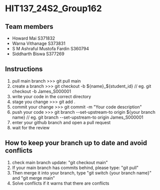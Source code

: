 # HIT137_24S2_Group162

## Team members
- Howard Mai S371832
- Warna Vithanage S373831
- S M Ashraful Mustofa Fardin S360794
- Siddharth Biswa S377269

## Instructions
1. pull main branch >>> git pull main
2. create a branch >>> git checkout -b ${name}_${student_id}  // eg. git checkout -b James_S000001
3. write your code in the correct directory
4. stage you change >>> git add .
5. commit your change >>> git commit -m "Your code description"
6. push your code >>> git branch --set-upstream-to origin ${your branch name}  // eg. git branch --set-upstream-to origin James_S000001
7. enter your github branch and open a pull request
8. wait for the review

## How to keep your branch up to date and avoid conflicts
1. check main branch update: "git checkout main"
2. If your main branch has commits behind, please type: "git pull"
3. Then merge it into your branch, type "git switch {your branch name}" and "git merge main"
4. Solve conflicts if it warns that there are conflicts
